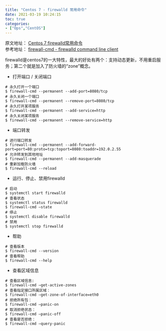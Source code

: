 ```yaml
---
title: "Centos 7 - firewalld 常用命令"
date: 2021-03-19 10:24:15
toc: true
categories:
- ["Ops","CentOS"]
---
```


原文地址： [Centos 7 firewalld常用命令](https://xiaoguo.net/wiki/centos-7-firewalld.html)<br />参考地址： [firewall-cmd - firewalld command line client](http://linuxmanpages.net/manpages/fedora20/man1/firewall-cmd.1.html)

firewalld是centos7的一大特性，最大的好处有两个：支持动态更新，不用重启服务；第二个就是加入了防火墙的“zone”概念。

- 打开端口 / 关闭端口


```shell
# 永久打开一个端口
$ firewall-cmd --permanent --add-port=8080/tcp
# 永久关闭一个端口
$ firewall-cmd --permanent --remove-port=8080/tcp
# 永久打开某项服务
$ firewall-cmd --permanent --add-service=http
# 永久关闭某项服务
$ firewall-cmd --permanent --remove-service=http
```

- 端口转发

```shell
# 进行端口转发
$ firewall-cmd --permanent --add-forward-port=port=80:proto=tcp:toport=8080:toaddr=192.0.2.55
# 允许转发到其他地址
$ firewall-cmd --permanent --add-masquerade
# 重新加载防火墙
$ firewall-cmd --reload
```

- 运行、停止、禁用firewalld

```shell
# 启动
$ systemctl start firewalld
# 查看状态
$ systemctl status firewalld
$ firewall-cmd –state
# 停止
$ systemctl disable firewalld
# 禁用
$ systemctl stop firewalld
```

- 帮助

```shell
# 查看版本
$ firewall-cmd --version
# 查看帮助
$ firewall-cmd --help
```

- 查看区域信息

```shell
# 查看区域信息: 
$ firewall-cmd –get-active-zones
# 查看指定接口所属区域：
$ firewall-cmd –get-zone-of-interface=eth0
# 拒绝所有包：
$ firewall-cmd –panic-on
# 取消拒绝状态：
$ firewall-cmd –panic-off
# 查看是否拒绝：
$ firewall-cmd –query-panic
```


